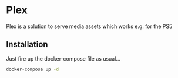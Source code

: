 # Plex

Plex is a solution to serve media assets which works
e.g. for the PS5

## Installation

Just fire up the docker-compose file as usual...

````bash
docker-compose up -d
````
